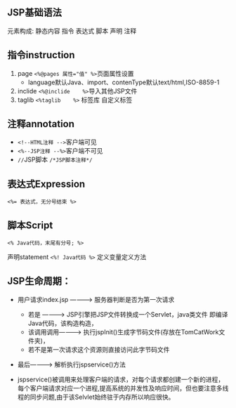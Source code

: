 ## JSP基础语法
元素构成: 静态内容 指令 表达式  脚本  声明  注释 

## 指令instruction 
1. page  `<%@pages 属性="值" %>`页面属性设置
	* language默认Java、import、contenType默认text/html,ISO-8859-1
2. inclide  `<%@inclide    %>`导入其他JSP文件
3. taglib  `<%taglib    %>` 标签库 自定义标签

## 注释annotation
* `<!--HTML注释 -->`客户端可见
* `<%--JSP注释 --%>`客户端不可见
* `//`JSP脚本 `/*JSP脚本注释*/`

## 表达式Expression
`<%= 表达式，无分号结束 %>`

## 脚本Script
`<% Java代码，末尾有分号; %>`

声明statement
`<%! Java代码 %>` 定义变量定义方法

## JSP生命周期：
- 用户请求index.jsp ————> 服务器判断是否为第一次请求  
	- 若是 ————> JSP引擎把JSP文件转换成一个Servlet，java类文件 即编译Java代码，该构造构造，  
	- 该调用调用————> 执行jspInit()生成字节码文件(存放在TomCatWork文件夹)，
	- 若不是第一次请求这个资源则直接访问此字节码文件
- 最后————> 解析执行jspservice()方法
        
- jspservice()被调用来处理客户端的请求，对每个请求都创建一个新的进程，每个客户端请求对应一个进程,提高系统的并发性及响应时间，但也要注意多线程的同步问题,由于该Selvlet始终驻于内存所以响应很快。

